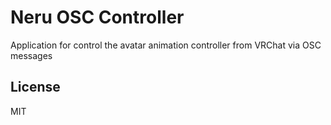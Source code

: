 # Neru OSC Controller
Application for control the avatar animation controller from VRChat via OSC messages


## License

MIT
